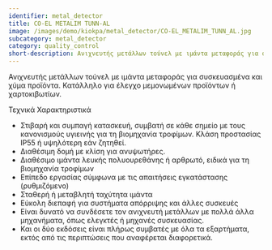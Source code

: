 ```yaml
---
identifier: metal_detector
title: CO-EL METALIM TUNN-AL
image: /images/demo/kiokpa/metal_detector/CO-EL_METALIM_TUNN_AL.jpg
subcategory: metal_detector
category: quality_control
short-description: Ανιχνευτής μετάλλων τούνελ με ιμάντα μεταφοράς για συσκευασμένα και χύμα προϊόντα.
---
```





Ανιχνευτής μετάλλων τούνελ με ιμάντα μεταφοράς για συσκευασμένα και χύμα προϊόντα.
Κατάλληλο για έλεγχο μεμονωμένων προϊόντων ή χαρτοκιβωτίων. 



Τεχνικά Χαρακτηριστικά

*    Στιβαρή και συμπαγή κατασκευή, συμβατή σε κάθε σημείο με τους κανονισμούς υγιεινής για τη βιομηχανία τροφίμων. Κλάση προστασίας IP55 ή υψηλότερη εάν ζητηθεί.
*    Διαθέσιμη δομή με κλίση για ανυψωτήρες.
*    Διαθέσιμο ιμάντα λευκής πολυουρεθάνης ή αρθρωτό, ειδικά για τη βιομηχανία τροφίμων
*    Επίπεδο εργασίας σύμφωνα με τις απαιτήσεις εγκατάστασης (ρυθμιζόμενο)
*    Σταθερή ή μεταβλητή ταχύτητα ιμάντα
*    Εύκολη διεπαφή για συστήματα απόρριψης και άλλες συσκευές
*    Είναι δυνατό να συνδέσετε τον ανιχνευτή μετάλλων με πολλά άλλα μηχανήματα, όπως ελεγκτές ή μηχανές συσκευασίας.
*    Και οι δύο εκδόσεις είναι πλήρως συμβατές με όλα τα εξαρτήματα, εκτός από τις περιπτώσεις που αναφέρεται διαφορετικά.

